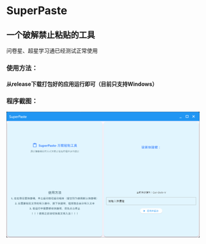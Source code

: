 # SuperPaste
## 一个破解禁止粘贴的工具
问卷星、超星学习通已经测试正常使用
### 使用方法：
#### 从release下载打包好的应用运行即可（目前只支持Windows）
### 程序截图：
![screenshot](screenshot.png)